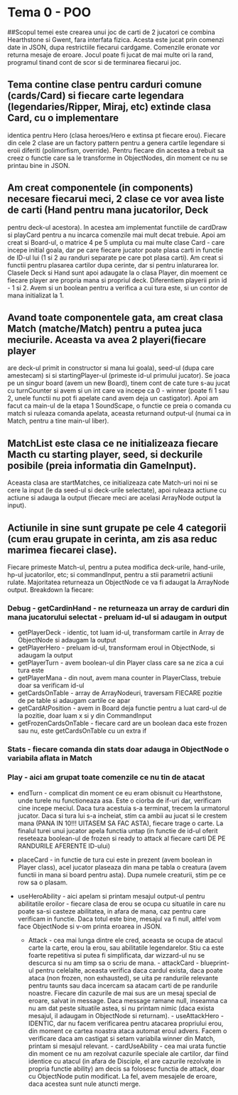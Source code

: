 # Tema 0 - POO

##Scopul temei este crearea unui joc de carti de 2 jucatori ce combina Hearthstone si Gwent, fara interfata fizica. Acesta este jucat prin comenzi
date in JSON, dupa restrictiile fiecarui cardgame. Comenzile eronate vor returna mesaje de eroare. Jocul poate fi jucat de mai multe ori la rand,
programul tinand cont de scor si de terminarea fiecarui joc.

## Tema contine clase pentru carduri comune (cards/Card) si fiecare carte legendara (legendaries/Ripper, Miraj, etc) extinde clasa Card, cu o implementare
identica pentru Hero (clasa heroes/Hero e extinsa pt fiecare erou). Fiecare din cele 2 clase are un factory pattern pentru a genera cartile
legendare si eroii diferiti (polimorfism, override). Pentru fiecare din acestea a trebuit sa creez o functie care sa le transforme in ObjectNodes, 
din moment ce nu se printau bine in JSON.

## Am creat componentele (in components) necesare fiecarui meci, 2 clase ce vor avea liste de carti (Hand pentru mana jucatorilor, Deck
pentru deck-ul acestora). In acestea am implementat functiile de cardDraw si playCard pentru a nu incarca comenzile
mai mult decat trebuie. Apoi am creat si Board-ul, o matrice 4 pe 5 umpluta cu mai multe clase Card - care incepe initial goala,
dar pe care fiecare jucator poate plasa carti in functie de ID-ul lui (1 si 2 au randuri separate pe care pot plasa carti).
Am creat si functii pentru plasarea cartilor dupa cerinte, dar si pentru inlaturarea lor. Clasele Deck si Hand sunt apoi adaugate
la o clasa Player, din moement ce fiecare player are propria mana si propriul deck. Diferentiem playerii prin id - 1 si 2. Avem
si un boolean pentru a verifica a cui tura este, si un contor de mana initializat la 1.

## Avand toate componentele gata, am creat clasa Match (matche/Match) pentru a putea juca meciurile. Aceasta va avea 2 playeri(fiecare player
are deck-ul primit in constructor si mana lui goala), seed-ul (dupa care amestecam) si si startingPlayer-ul (primeste id-ul primului jucator).
Se joaca pe un singur board (avem un new Board), tinem cont de cate ture s-au jucat cu turnCounter si avem si un int care va incepe ca 0 -
winner (poate fi 1 sau 2, unele functii nu pot fi apelate cand avem deja un castigator). Apoi am facut ca main-ul de la etapa 1 SoundScape,
o functie ce preia o comanda cu match si ruleaza comanda apelata, aceasta returnand output-ul (numai ca in Match, pentru a tine main-ul liber).

## MatchList este clasa ce ne initializeaza fiecare Macth cu starting player, seed, si deckurile posibile (preia informatia din GameInput).
Aceasta clasa are startMatches, ce initializeaza cate Match-uri noi ni se cere la input (le da seed-ul si deck-urile selectate), apoi ruleaza actiune
cu actiune si adauga la output (fiecare meci are acelasi ArrayNode output la input).

## Actiunile in sine sunt grupate pe cele 4 categorii (cum erau grupate in cerinta, am zis asa reduc marimea fiecarei clase). 
Fiecare primeste Match-ul, pentru a putea modifica deck-urile, hand-urile, hp-ul jucatorilor, etc; si commandInput, pentru a stii parametrii actiunii rulate. Majoritatea returneaza
un ObjectNode ce va fi adaugat la ArrayNode output. Breakdown la fiecare:
### Debug - getCardinHand - ne returneaza un array de carduri din mana jucatorului selectat - preluam id-ul si adaugam in output
- getPlayerDeck - identic, tot luam id-ul, transformam cartile in Array de ObjectNode si adaugam la output
- getPlayerHero - preluam id-ul, transformam eroul in ObjectNode, si adaugam la output
- getPlayerTurn - avem boolean-ul din Player class care sa ne zica a cui tura este
- getPlayerMana - din nout, avem mana counter in PlayerClass, trebuie doar sa verificam id-ul
- getCardsOnTable - array de ArrayNodeuri, traversam FIECARE pozitie de pe table si adaugam cartile ce apar
- getCardAtPosition - avem in Board deja functie pentru a luat card-ul de la pozitie, doar luam x si y din CommandInput
- getFrozenCardsOnTable - fiecare card are un boolean daca este frozen sau nu, este getCardsOnTable cu un extra if
### Stats - fiecare comanda din stats doar adauga in ObjectNode o variabila aflata in Match
### Play - aici am grupat toate comenzile ce nu tin de atacat
- endTurn - complicat din moment ce eu eram obisnuit cu Hearthstone, unde turele nu functioneaza asa. Este o ciorba de if-uri
dar, verificam cine incepe meciul. Daca tura acestuia s-a terminat, trecem la urmatorul jucator. Daca si tura lui
s-a incheiat, stim ca ambii au jucat si le crestem mana (PANA IN 10!!! UITASEM SA FAC ASTA), fiecare trage o carte.
La finalul turei unui jucator apela functia untap (in functie de id-ul oferit reseteaza boolean-ul de frozen si
ready to attack al fiecare carti DE PE RANDURILE AFERENTE ID-ului)
- placeCard - in functie de tura cui este in prezent (avem boolean in Player class), acel jucator plaseaza din mana pe tabla
o creatura (avem functii in mana si board pentru asta). Dupa numele creaturii, stim pe ce row sa o plasam.
- useHeroAbility - aici apelam si printam mesajul output-ul pentru abilitatile eroilor - fiecare clasa de erou se ocupa cu
situatile in care nu poate sa-si casteze abilitatea, in afara de mana, caz pentru care verificam in functie.
Daca totul este bine, mesajul va fi null, altfel vom face ObjectNode si v-om printa eroarea in JSON.

    - Attack - cea mai lunga dintre ele cred, aceasta se ocupa de atacul carte la carte, erou la erou, sau abilitatile legendarelor. Stiu ca este
               foarte repetitiva si putea fi simplificata, dar wizzard-ul nu se descurca si nu am timp sa o scriu de mana.
             - attackCard - blueprint-ul pentru celelalte, aceasta verifica daca cardul exista, daca poate ataca (non frozen, non exhausted),
                            se uita pe randurile relevante pentru taunts sau daca incercam sa atacam carti de pe randurile noastre. Fiecare din
                            cazurile de mai sus are un mesaj special de eroare, salvat in message. Daca message ramane null, inseamna ca nu am dat
                            peste situatile astea, si nu printam nimic (daca exista mesajul, il adaugam in ObjectNode si returnam).
             - useAttackHero - IDENTIC, dar nu facem verificarea pentru atacarea propriului erou, din moment ce cartea noastra ataca automat
                                eroul advers. Facem o verificare daca am castigat si setam variabila winner din Match, printam si mesajul relevant.
             - cardUseAbility - cea mai urata functie din moment ce nu am rezolvat cazurile speciale ale cartilor, dar fiind identice cu atacul (in afara
                                de Disciple, el are cazurile rezolvate in propria functie ability) am decis sa folosesc functia de attack, doar cu ObjectNode
                                putin modificat. La fel, avem mesajele de eroare, daca acestea sunt nule atuncti merge.
